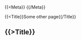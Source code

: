 ﻿{{<Meta}} 
<meta property="some-property" content="some value">{{/Meta}}

{{<Title}}Some other page{{/Title}}

<h2>{{>Title}}</h2>